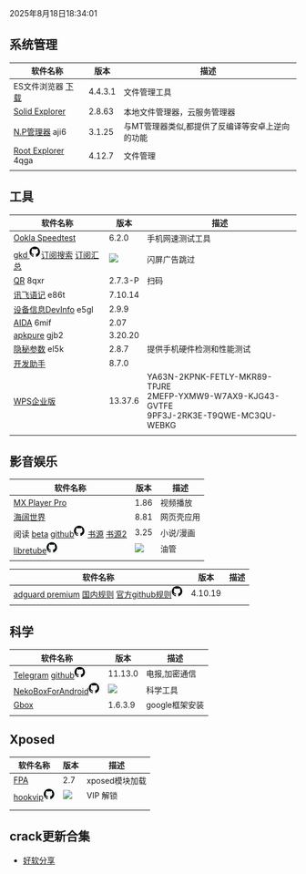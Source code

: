 2025年8月18日18:34:01

## 系统管理

| 软件名称                                                     | 版本    | 描述                                            |
| ------------------------------------------------------------ | ------- | ----------------------------------------------- |
| ES文件浏览器 [下载](https://pan.lanzoub.com/b0f1d7s2h)       | 4.4.3.1 | 文件管理工具                                    |
| [Solid Explorer](https://pan.lanzoub.com/b0f19gdfa)          | 2.8.63  | 本地文件管理器，云服务管理器                    |
| [N.P管理器](https://pan.lanzoub.com/b06m0cevg?pwd=aji6)  aji6 | 3.1.25  | 与MT管理器类似,都提供了反编译等安卓上逆向的功能 |
| [Root Explorer](https://pan.lanzoub.com/b06ll1dfi?pwd=4qga)  4qga | 4.12.7  | 文件管理                                        |
|                                                              |         |                                                 |



## 工具

| 软件名称                                                     | 版本                                                         | 描述                                                         |
| ------------------------------------------------------------ | ------------------------------------------------------------ | ------------------------------------------------------------ |
| [Ookla Speedtest](https://pan.lanzoub.com/b0f19i6af)         | 6.2.0                                                        | 手机网速测试工具                                             |
| [gkd ](https://github.com/gkd-kit/gkd) ![github](icon/github.png)[订阅搜索](https://github.com/search?q=GKD_subscription&type=repositories) [订阅汇总](https://github.com/Adpro-Team/GKD_THS_List) | <a href="https://github.com/gkd-kit/gkd/releases/latest"><img src="https://img.shields.io/github/release/gkd-kit/gkd.svg"/></a> | 闪屏广告跳过                                                 |
| [QR](https://www.lanzoub.com/b06lnskqf?pwd=8qxr)  8qxr       | 2.7\.3-P                                                     | 扫码                                                         |
| [讯飞语记](https://pan.lanzoub.com/b06llc0sj?pwd=e86t) e86t  | 7.10.14                                                      |                                                              |
| [设备信息DevInfo](https://pan.lanzoub.com/b06mcp2le?pwd=e5gl)  e5gl | 2.9.9                                                        |                                                              |
| [AIDA](https://www.lanzoub.com/b06lo9kqh?pwd=6mif)  6mif     | 2.07                                                         |                                                              |
| [apkpure](https://www.lanzoub.com/b06ljuo9a?pwd=gjb2)  gjb2  | 3.20.20                                                      |                                                              |
| [隐秘参数](https://myqqjd.lanzoub.com/b06mhavbi?pwd=el5k)  el5k | 2.8.7                                                        | 提供手机硬件检测和性能测试                                   |
| [开发助手](https://pan.lanzoub.com/b06lmdxmd)                | 8.7.0                                                        |                                                              |
| [WPS企业版](https://mo.wps.cn/pc-app/office-pro.html)        | 13.37.6                                                      | YA63N-2KPNK-FETLY-MKR89-TPJRE<br>2MEFP-YXMW9-W7AX9-KJG43-GVTFE<br>9PF3J-2RK3E-T9QWE-MC3QU-WEBKG |
|                                                              |                                                              |                                                              |



## 影音娱乐

| 软件名称                                                     | 版本                                                         | 描述       |
| ------------------------------------------------------------ | ------------------------------------------------------------ | ---------- |
| [MX Player Pro](https://pan.lanzoub.com/b0f19eo3c)           | 1.86                                                         | 视频播放   |
| [海阔世界](https://haikuo.lanzoub.com/u/GoldRiver)           | 8.81                                                         | 网页壳应用 |
| 阅读 [beta](https://www.lanzoub.com/b01rgkhhe) [github![github](icon/github.png)](https://github.com/gedoor/legado) [书源](https://legado.aoaostar.com/) [书源2](https://shuyuan.yiove.com/) | 3.25                                                         | 小说/漫画  |
| [libretube![github](icon/github.png)](https://github.com/libre-tube/LibreTube/releases) | <a href="https://github.com/libre-tube/LibreTube/releases/latest"><img src="https://img.shields.io/github/release/libre-tube/LibreTube.svg"/></a> | 油管       |
|                                                              |                                                              |            |





| 软件名称                                                     | 版本    | 描述 |
| ------------------------------------------------------------ | ------- | ---- |
| [adguard premium](https://pan.lanzoub.com/b0f19420h) [国内规则](https://adguardteam.github.io/HostlistsRegistry/assets/filter_29.txt)  [官方github规则![github](icon/github.png)](https://github.com/AdguardTeam/HostlistsRegistry) | 4.10.19 |      |
|                                                              |         |      |



## 科学

| 软件名称                                                     | 版本                                                         | 描述           |
| ------------------------------------------------------------ | ------------------------------------------------------------ | -------------- |
| [Telegram](https://telegram.org/android)  [github![github](icon/github.png)](https://github.com/DrKLO/Telegram) | 11.13.0                                                      | 电报,加密通信  |
| [NekoBoxForAndroid![github](icon/github.png)](https://github.com/MatsuriDayo/NekoBoxForAndroid/releases/) | <a href="https://github.com/MatsuriDayo/NekoBoxForAndroid/releases/latest"><img src="https://img.shields.io/github/release/MatsuriDayo/NekoBoxForAndroid.svg"/></a> | 科学工具       |
| [Gbox](https://www.gboxlab.com/)                             | 1.6.3.9                                                      | google框架安装 |
|                                                              |                                                              |                |

## Xposed

| 软件名称                                                     | 版本                                                         | 描述           |
| ------------------------------------------------------------ | ------------------------------------------------------------ | -------------- |
| [FPA](https://t.me/QToolCI)                                  | 2.7                                                          | xposed模块加载 |
| [hookvip![github](icon/github.png)](https://github.com/Xposed-Modules-Repo/top.hookvip.pro/releases/) | <a href="https://github.com/Xposed-Modules-Repo/top.hookvip.pro/releases/latest"><img src="https://img.shields.io/github/release/Xposed-Modules-Repo/top.hookvip.pro.svg"/></a> | VIP 解锁       |
|                                                              |                                                              |                |
|                                                              |                                                              |                |

## crack更新合集

- [好软分享](https://t.me/haoruanfenxiang)

